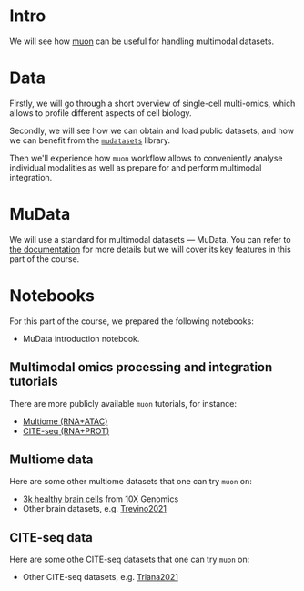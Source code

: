 # Intro

We will see how [muon](https://github.com/scverse/muon) can be useful for handling multimodal datasets.

# Data

Firstly, we will go through a short overview of single-cell multi-omics, which allows to profile different aspects of cell biology.

Secondly, we will see how we can obtain and load public datasets, and how we can benefit from the [`mudatasets`](https://github.com/PMBio/mudatasets) library.

Then we'll experience how `muon` workflow allows to conveniently analyse individual modalities as well as prepare for and perform multimodal integration.

# MuData

We will use a standard for multimodal datasets — MuData. You can refer to [the documentation](https://mudata.readthedocs.io/en/latest/notebooks/quickstart_mudata.html) for more details but we will cover its key features in this part of the course.

# Notebooks

For this part of the course, we prepared the following notebooks:

- MuData introduction notebook.

## Multimodal omics processing and integration tutorials

There are more publicly available `muon` tutorials, for instance:

- [Multiome (RNA+ATAC)](https://muon-tutorials.readthedocs.io/en/latest/single-cell-rna-atac/index.html)
- [CITE-seq (RNA+PROT)](https://muon-tutorials.readthedocs.io/en/latest/cite-seq/index.html)

## Multiome data

Here are some other multiome datasets that one can try `muon` on:

- [3k healthy brain cells](https://www.10xgenomics.com/resources/datasets/frozen-human-healthy-brain-tissue-3-k-1-standard-2-0-0) from 10X Genomics
- Other brain datasets, e.g. [Trevino2021](https://www.sciencedirect.com/science/article/abs/pii/S0092867421009429)

## CITE-seq data

Here are some othe CITE-seq datasets that one can try `muon` on:

- Other CITE-seq datasets, e.g. [Triana2021](https://www.nature.com/articles/s41590-021-01059-0)


